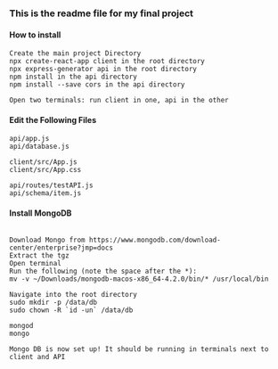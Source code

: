 ### This is the readme file for my final project

#### How to install
```
Create the main project Directory
npx create-react-app client in the root directory
npx express-generator api in the root directory
npm install in the api directory
npm install --save cors in the api directory

Open two terminals: run client in one, api in the other

```
#### Edit the Following Files

```
api/app.js
api/database.js

client/src/App.js
client/src/App.css

api/routes/testAPI.js
api/schema/item.js

```

#### Install MongoDB
```

Download Mongo from https://www.mongodb.com/download-center/enterprise?jmp=docs
Extract the tgz
Open terminal
Run the following (note the space after the *):
mv -v ~/Downloads/mongodb-macos-x86_64-4.2.0/bin/* /usr/local/bin

Navigate into the root directory
sudo mkdir -p /data/db
sudo chown -R `id -un` /data/db

mongod
mongo

Mongo DB is now set up! It should be running in terminals next to client and API

```
